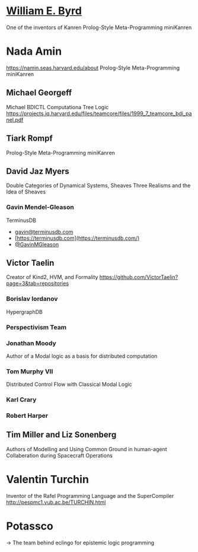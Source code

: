# [William E. Byrd](http://webyrd.net/index.html)
One of the inventors of Kanren
Prolog-Style Meta-Programming miniKanren

# Nada Amin
https://namin.seas.harvard.edu/about
Prolog-Style Meta-Programming miniKanren

## Michael Georgeff
Michael BDICTL
Computationa Tree Logic
https://projects.iq.harvard.edu/files/teamcore/files/1999_7_teamcore_bdi_panel.pdf

## Tiark Rompf
Prolog-Style Meta-Programming miniKanren

## David Jaz Myers
Double Categories of Dynamical Systems, Sheaves
Three Realisms and the Idea of Sheaves

### Gavin Mendel-Gleason
TerminusDB
-   [gavin@terminusdb.com](mailto:gavin@terminusdb.com)
-   [https://terminusdb.com](https://terminusdb.com/)
-   [@GavinMGleason](https://twitter.com/GavinMGleason)

## Victor Taelin
Creator of Kind2, HVM, and Formality
https://github.com/VictorTaelin?page=3&tab=repositories

### Borislav Iordanov
HypergraphDB

### Perspectivism Team

### **Jonathan Moody**
Author of a Modal logic as a basis for distributed computation

### Tom Murphy VII
Distributed Control Flow with Classical Modal Logic

### Karl Crary

### Robert Harper

## Tim Miller and Liz Sonenberg
Authors of Modelling and Using Common Ground in human-agent Collaberation during Spacecraft Operations

# Valentin Turchin
Inventor of the Rafel Programming Language and the SuperCompiler
http://pespmc1.vub.ac.be/TURCHIN.html

# Potassco
-> The team behind eclingo for epistemic logic programming